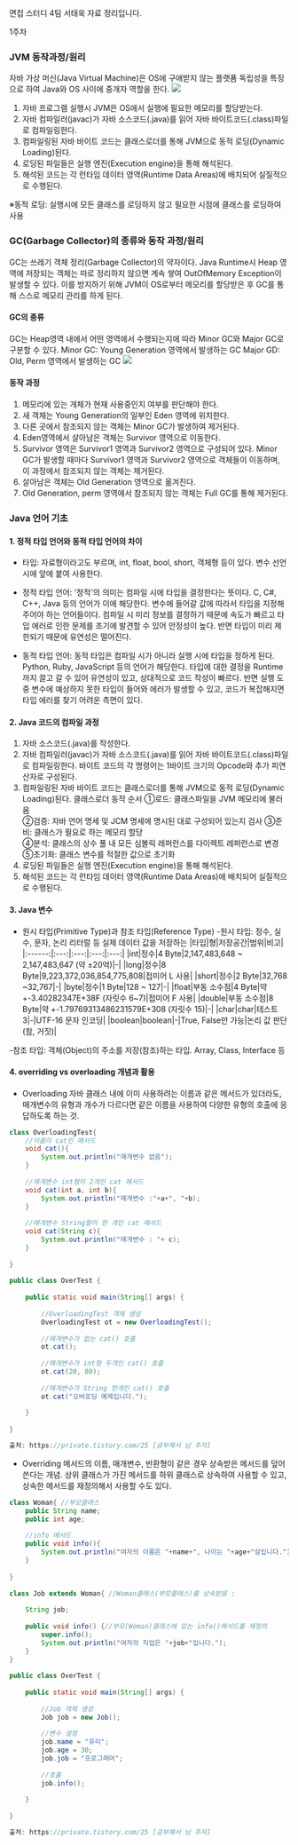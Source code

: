 면접 스터디 4팀 서태욱 자료 정리입니다. 

1주차

### JVM 동작과정/원리
자바 가상 머신(Java Virtual Machine)은 OS에 구애받지 않는 플랫폼 독립성을 특징으로 하여 Java와 OS 사이에 중개자 역할을 한다. 
![](https://images.velog.io/images/apolontes/post/e4893f72-bd7d-47ab-a7fd-0692a737c12a/2022-02-09_11-40-58.png)

1. 자바 프로그램 실행시 JVM은 OS에서 실행에 필요한 메모리를 할당받는다. 
2. 자바 컴파일러(javac)가 자바 소스코드(.java)를 읽어 자바 바이트코드(.class)파일로 컴파일링한다.
3. 컴파일링된 자바 바이트 코드는 클래스로더를 통해 JVM으로 동적 로딩(Dynamic Loading)된다.
4. 로딩된 파일들은 실행 엔진(Execution engine)을 통해 해석된다.
5. 해석된 코드는 각 런타임 데이터 영역(Runtime Data Areas)에 배치되어 실질적으로 수행된다.

※동적 로딩: 실행시에 모든 클래스를 로딩하지 않고 필요한 시점에 클래스를 로딩하여 사용

### GC(Garbage Collector)의 종류와 동작 과정/원리
GC는 쓰레기 객체 정리(Garbage Collector)의 약자이다. Java Runtime시 Heap 영역에 저장되는 객체는 따로 정리하지 않으면 계속 쌓여 OutOfMemory Exception이 발생할 수 있다. 이를 방지하기 위해 JVM이 OS로부터 메모리를 할당받은 후 GC를 통해 스스로 메모리 관리를 하게 된다.

#### GC의 종류
GC는 Heap영역 내에서 어떤 영역에서 수행되는지에 따라 Minor GC와 Major GC로 구분할 수 있다. 
Minor GC: Young Generation 영역에서 발생하는 GC
Major GD: Old, Perm 영역에서 발생하는 GC
![](https://images.velog.io/images/apolontes/post/edf9a604-8c59-4e81-a58c-a1c558e94bc4/2022-02-09_12-11-57.png)

#### 동작 과정
1. 메모리에 있는 개체가 현재 사용중인지 여부를 판단해야 한다.
2. 새 객체는 Young Generation의 일부인 Eden 영역에 위치한다.
3. 다른 곳에서 참조되지 않는 객체는 Minor GC가 발생하여 제거된다.
4. Eden영역에서 살아남은 객체는 Survivor 영역으로 이동한다.
5. Survivor 영역은 Survivor1 영역과 Survivor2 영역으로 구성되어 있다. 
Minor GC가 발생할 때마다 Survivor1 영역과 Survivor2 영역으로 객체들이 이동하며, 이 과정에서 참조되지 않는 객체는 제거된다.
6. 살아남은 객체는 Old Generation 영역으로 옮겨진다.
7. Old Generation, perm 영역에서 참조되지 않는 객체는 Full GC를 통해 제거된다.

### Java 언어 기초

#### 1. 정적 타입 언어와 동적 타입 언어의 차이
* 타입: 자료형이라고도 부르며, int, float, bool, short, 객체형 등이 있다. 
변수 선언시에 앞에 붙여 사용한다. 

* 정적 타입 언어: '정적'의 의미는 컴파일 시에 타입을 결정한다는 뜻이다. C, C#, C++, Java 등의 언어가 이에 해당한다. 변수에 들어갈 값에 따라서 타입을 지정해주어야 하는 언어들이다. 컴파일 시 미리 정보를 결정하기 때문에 속도가 빠르고 타입 에러로 인한 문제를 조기에 발견할 수 있어 안정성이 높다. 반면 타입이 미리 제한되기 때문에 유연성은 떨어진다.

* 동적 타입 언어: 동적 타입은 컴파일 시가 아니라 실행 시에 타입을 정하게 된다. Python, Ruby, JavaScript 등의 언어가 해당한다. 타입에 대한 결정을 Runtime까지 끌고 갈 수 있어 유연성이 있고, 상대적으로 코드 작성이 빠르다. 반면 실행 도중 변수에 예상하지 못한 타입이 들어와 에러가 발생할 수 있고, 코드가 복잡해지면 타입 에러를 찾기 어려운 측면이 있다.

#### 2. Java 코드의 컴파일 과정
1. 자바 소스코드(.java)를 작성한다.
2. 자바 컴파일러(javac)가 자바 소스코드(.java)를 읽어 자바 바이트코드(.class)파일로 컴파일링한다. 바이트 코드의 각 명령어는 1바이트 크기의 Opcode와 추가 피연산자로 구성된다.
3. 컴파일링된 자바 바이트 코드는 클래스로더를 통해 JVM으로 동적 로딩(Dynamic Loading)된다.
  클래스로더 동작 순서
  ①로드: 클래스파일을 JVM 메모리에 불러옴  
  ②검증: 자바 언어 명세 및 JCM 명세에 명시된 대로 구성되어 있는지 검사
  ③준비: 클래스가 필요로 하는 메모리 할당  
  ④분석: 클래스의 상수 풀 내 모든 심볼릭 레퍼런스를 다이렉트 레퍼런스로 변경  
  ⑤초기화: 클래스 변수를 적절한 값으로 초기화 
4. 로딩된 파일들은 실행 엔진(Execution engine)을 통해 해석된다.
5. 해석된 코드는 각 런타임 데이터 영역(Runtime Data Areas)에 배치되어 실질적으로 수행된다.

#### 3. Java 변수
* 원시 타입(Primitive Type)과 참조 타입(Reference Type)
-원시 타입: 정수, 실수, 문자, 논리 리터럴 등 실제 데이터 값을 저장하는 
|타입|형|저장공간|범위|비고|
|:------:|:---:|:---:|:---:|:---:|
|int|정수|4 Byte|2,147,483,648 ~ 2,147,483,647 (약 ±20억)|-|
|long|정수|8 Byte|9,223,372,036,854,775,808|접미어 L 사용|
|short|정수|2 Byte|32,768 ~32,767|-|
|byte|정수|1 Byte|128 ~ 127|-|
|float|부동 소수점|4 Byte|약 +-3.40282347E+38F (자릿수 6~7)|접미어 F 사용|
|double|부동 소수점|8 Byte|약 +-1.79769313486231579E+308 (자릿수 15)|-|
|char|char|테스트3|-|UTF-16 문자 인코딩|
|boolean|boolean|-|True, False만 가능|논리 값 판단(참, 거짓)|

-참조 타입: 객체(Object)의 주소를 저장(참조)하는 타입. Array, Class, Interface 등

#### 4. overriding vs overloading 개념과 활용
* Overloading
자바 클래스 내에 이미 사용하려는 이름과 같은 메서드가 있더라도, 매개변수의 유형과 개수가 다르다면 같은 이름을 사용하여 다양한 유형의 호출에 응답하도록 하는 것.
```java
class OverloadingTest{
    //이름이 cat인 메서드
    void cat(){
        System.out.println("매개변수 없음");
    }
    
    //매개변수 int형이 2개인 cat 메서드
    void cat(int a, int b){
        System.out.println("매개변수 :"+a+", "+b);
    }
    
    //매개변수 String형이 한 개인 cat 메서드
    void cat(String c){
        System.out.println("매개변수 : "+ c);
    }
    
}
 
public class OverTest {
 
    public static void main(String[] args) {
        
        //OverloadingTest 객체 생성
        OverloadingTest ot = new OverloadingTest();
        
        //매개변수가 없는 cat() 호출
        ot.cat();
        
        //매개변수가 int형 두개인 cat() 호출
        ot.cat(20, 80);
        
        //매개변수가 String 한개인 cat() 호출
        ot.cat("오버로딩 예제입니다.");
        
    }
 
}

출처: https://private.tistory.com/25 [공부해서 남 주자]
```
* Overriding
메서드의 이름, 매개변수, 반환형이 같은 경우 상속받은 메서드를 덮어쓴다는 개념. 상위 클래스가 가진 메서드를 하위 클래스로 상속하여 사용할 수 있고, 상속한 메서드를 재정의해서 사용할 수도 있다.
```java
class Woman{ //부모클래스
    public String name;
    public int age;
    
    //info 메서드
    public void info(){
        System.out.println("여자의 이름은 "+name+", 나이는 "+age+"살입니다.");
    }
    
}
 
class Job extends Woman{ //Woman클래스(부모클래스)를 상속받음 : 
 
    String job;
    
    public void info() {//부모(Woman)클래스에 있는 info()메서드를 재정의
        super.info();
        System.out.println("여자의 직업은 "+job+"입니다.");
    }
}
 
public class OverTest {
 
    public static void main(String[] args) {
        
        //Job 객체 생성
        Job job = new Job();
        
        //변수 설정
        job.name = "유리";
        job.age = 30;
        job.job = "프로그래머";
        
        //호출
        job.info();
        
    }
 
}

출처: https://private.tistory.com/25 [공부해서 남 주자]
```